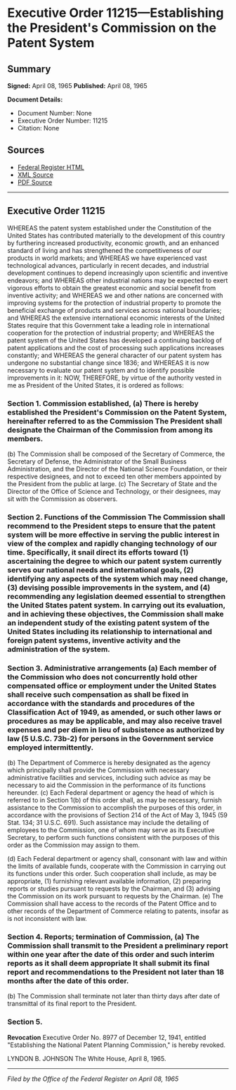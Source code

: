 # Executive Order 11215—Establishing the President's Commission on the Patent System

## Summary

**Signed:** April 08, 1965
**Published:** April 08, 1965

**Document Details:**
- Document Number: None
- Executive Order Number: 11215
- Citation: None

## Sources
- [Federal Register HTML](https://www.presidency.ucsb.edu/documents/executive-order-11215-establishing-the-presidents-commission-the-patent-system)
- [XML Source](None)
- [PDF Source](None)

---

## Executive Order 11215

WHEREAS the patent system established under the Constitution of the United States has contributed materially to the development of this country by furthering increased productivity, economic growth, and an enhanced standard of living and has strengthened the competitiveness of our products in world markets; and
WHEREAS we have experienced vast technological advances, particularly in recent decades, and industrial development continues to depend increasingly upon scientific and inventive endeavors; and
WHEREAS other industrial nations may be expected to exert vigorous efforts to obtain the greatest economic and social benefit from inventive activity; and
WHEREAS we and other nations are concerned with improving systems for the protection of industrial property to promote the beneficial exchange of products and services across national boundaries; and
WHEREAS the extensive international economic interests of the United States require that this Government take a leading role in international cooperation for the protection of industrial property; and
WHEREAS the patent system of the United States has developed a continuing backlog of patent applications and the cost of processing such applications increases constantly; and
WHEREAS the general character of our patent system has undergone no substantial change since 1836; and
WHEREAS it is now necessary to evaluate our patent system and to identify possible improvements in it:
NOW, THEREFORE, by virtue of the authority vested in me as President of the United States, it is ordered as follows:
### Section 1. Commission established, (a) There is hereby established the President's Commission on the Patent System, hereinafter referred to as the Commission The President shall designate the Chairman of the Commission from among its members.

(b) The Commission shall be composed of the Secretary of Commerce, the Secretary of Defense, the Administrator of the Small Business Administration, and the Director of the National Science Foundation, or their respective designees, and not to exceed ten other members appointed by the President from the public at large.
(c) The Secretary of State and the Director of the Office of Science and Technology, or their designees, may sit with the Commission as observers.

### Section 2. Functions of the Commission The Commission shall recommend to the President steps to ensure that the patent system will be more effective in serving the public interest in view of the complex and rapidly changing technology of our time. Specifically, it snail direct its efforts toward (1) ascertaining the degree to which our patent system currently serves our national needs and international goals, (2) identifying any aspects of the system which may need change, (3) devising possible improvements in the system, and (4) recommending any legislation deemed essential to strengthen the United States patent system. In carrying out its evaluation, and in achieving these objectives, the Commission shall make an independent study of the existing patent system of the United States including its relationship to international and foreign patent systems, inventive activity and the administration of the system.

### Section 3. Administrative arrangements (a) Each member of the Commission who does not concurrently hold other compensated office or employment under the United States shall receive such compensation as shall be fixed in accordance with the standards and procedures of the Classification Act of 1949, as amended, or such other laws or procedures as may be applicable, and may also receive travel expenses and per diem in lieu of subsistence as authorized by law (5 U.S.C. 73b-2) for persons in the Government service employed intermittently.

(b) The Department of Commerce is hereby designated as the agency which principally shall provide the Commission with necessary administrative facilities and services, including such advice as may be necessary to aid the Commission in the performance of its functions hereunder.
(c) Each Federal department or agency the head of which is referred to in Section 1(b) of this order shall, as may be necessary, furnish assistance to the Commission to accomplish the purposes of this order, in accordance with the provisions of Section 214 of the Act of May 3, 1945 (59 Stat. 134; 31 U.S.C. 691). Such assistance may include the detailing of employees to the Commission, one of whom may serve as its Executive Secretary, to perform such functions consistent with the purposes of this order as the Commission may assign to them.

(d) Each Federal department or agency shall, consonant with law and within the limits of available funds, cooperate with the Commission in carrying out its functions under this order. Such cooperation shall include, as may be appropriate, (1) furnishing relevant available information, (2) preparing reports or studies pursuant to requests by the Chairman, and (3) advising the Commission on its work pursuant to requests by the Chairman.
(e) The Commission shall have access to the records of the Patent Office and to other records of the Department of Commerce relating to patents, insofar as is not inconsistent with law.

### Section 4. Reports; termination of Commission, (a) The Commission shall transmit to the President a preliminary report within one year after the date of this order and such interim reports as it shall deem appropriate It shall submit its final report and recommendations to the President not later than 18 months after the date of this order.

(b) The Commission shall terminate not later than thirty days after date of transmittal of its final report to the President.
### Section 5.

**Revocation**
 Executive Order No. 8977 of December 12, 1941, entitled "Establishing the National Patent Planning Commission," is hereby revoked.

LYNDON B. JOHNSON
The White House,
April 8, 1965.

---

*Filed by the Office of the Federal Register on April 08, 1965*
